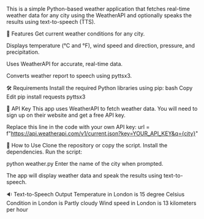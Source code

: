 This is a simple Python-based weather application that fetches real-time weather data for any city using the WeatherAPI and optionally speaks the results using text-to-speech (TTS).

🚀 Features
Get current weather conditions for any city.

Displays temperature (°C and °F), wind speed and direction, pressure, and precipitation.

Uses WeatherAPI for accurate, real-time data.

Converts weather report to speech using pyttsx3.

🛠️ Requirements
Install the required Python libraries using pip:
bash
Copy
Edit
pip install requests pyttsx3

🔑 API Key
This app uses WeatherAPI to fetch weather data.
You will need to sign up on their website and get a free API key.

Replace this line in the code with your own API key:
url = f"https://api.weatherapi.com/v1/current.json?key=YOUR_API_KEY&q={city}"


📄 How to Use
Clone the repository or copy the script.
Install the dependencies.
Run the script:

python weather.py
Enter the name of the city when prompted.

The app will display weather data and speak the results using text-to-speech.


🔉 Text-to-Speech Output
Temperature in London is 15 degree Celsius
Condition in London is Partly cloudy
Wind speed in London is 13 kilometers per hour
